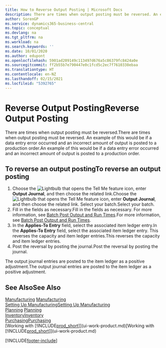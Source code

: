 ```yaml
---
title: How to Reverse Output Posting | Microsoft Docs
description: There are times when output posting must be reversed. An example of this would be if a data entry error occurred and an incorrect amount of output is posted to a production order.
author: SorenGP
ms.service: dynamics365-business-central
ms.topic: conceptual
ms.devlang: na
ms.tgt_pltfrm: na
ms.workload: na
ms.search.keywords: ''
ms.date: 10/01/2020
ms.author: edupont
ms.openlocfilehash: 5901ad209149c113497d676a5c86379fc8424a0e
ms.sourcegitcommit: ff2b55b7e790447e0c1fcd5c2ec7f7610338ebaa
ms.translationtype: HT
ms.contentlocale: en-NZ
ms.lasthandoff: 02/15/2021
ms.locfileid: "5392765"
---
```

# <a name="reverse-output-posting"></a><span data-ttu-id="d665c-104">Reverse Output Posting</span><span class="sxs-lookup"><span data-stu-id="d665c-104">Reverse Output Posting</span></span>
<span data-ttu-id="d665c-105">There are times when output posting must be reversed.</span><span class="sxs-lookup"><span data-stu-id="d665c-105">There are times when output posting must be reversed.</span></span> <span data-ttu-id="d665c-106">An example of this would be if a data entry error occurred and an incorrect amount of output is posted to a production order.</span><span class="sxs-lookup"><span data-stu-id="d665c-106">An example of this would be if a data entry error occurred and an incorrect amount of output is posted to a production order.</span></span>  

## <a name="to-reverse-an-output-posting"></a><span data-ttu-id="d665c-107">To reverse an output posting</span><span class="sxs-lookup"><span data-stu-id="d665c-107">To reverse an output posting</span></span>  
1.  <span data-ttu-id="d665c-108">Choose the ![Lightbulb that opens the Tell Me feature](media/ui-search/search_small.png "Tell me what you want to do") icon, enter **Output Journal**, and then choose the related link.</span><span class="sxs-lookup"><span data-stu-id="d665c-108">Choose the ![Lightbulb that opens the Tell Me feature](media/ui-search/search_small.png "Tell me what you want to do") icon, enter **Output Journal**, and then choose the related link.</span></span> <span data-ttu-id="d665c-109">Select your batch.</span><span class="sxs-lookup"><span data-stu-id="d665c-109">Select your batch.</span></span>  
2. <span data-ttu-id="d665c-110">Fill in the fields as necessary.</span><span class="sxs-lookup"><span data-stu-id="d665c-110">Fill in the fields as necessary.</span></span> <span data-ttu-id="d665c-111">For more information, see [Batch Post Output and Run Times](production-how-to-post-output-quantity.md).</span><span class="sxs-lookup"><span data-stu-id="d665c-111">For more information, see [Batch Post Output and Run Times](production-how-to-post-output-quantity.md).</span></span>
3.  <span data-ttu-id="d665c-112">In the **Applies-To Entry** field, select the associated item ledger entry.</span><span class="sxs-lookup"><span data-stu-id="d665c-112">In the **Applies-To Entry** field, select the associated item ledger entry.</span></span> <span data-ttu-id="d665c-113">This reverses the capacity and item ledger entries.</span><span class="sxs-lookup"><span data-stu-id="d665c-113">This reverses the capacity and item ledger entries.</span></span>  
4. <span data-ttu-id="d665c-114">Post the reversal by posting the journal.</span><span class="sxs-lookup"><span data-stu-id="d665c-114">Post the reversal by posting the journal.</span></span>  

<span data-ttu-id="d665c-115">The output journal entries are posted to the item ledger as a positive adjustment.</span><span class="sxs-lookup"><span data-stu-id="d665c-115">The output journal entries are posted to the item ledger as a positive adjustment.</span></span>  

## <a name="see-also"></a><span data-ttu-id="d665c-116">See Also</span><span class="sxs-lookup"><span data-stu-id="d665c-116">See Also</span></span>  
 <span data-ttu-id="d665c-117">[Manufacturing](production-manage-manufacturing.md)  </span><span class="sxs-lookup"><span data-stu-id="d665c-117">[Manufacturing](production-manage-manufacturing.md)  </span></span>  
 [<span data-ttu-id="d665c-118">Setting Up Manufacturing</span><span class="sxs-lookup"><span data-stu-id="d665c-118">Setting Up Manufacturing</span></span>](production-configure-production-processes.md)  
 <span data-ttu-id="d665c-119">[Planning](production-planning.md)    </span><span class="sxs-lookup"><span data-stu-id="d665c-119">[Planning](production-planning.md)    </span></span>  
 [<span data-ttu-id="d665c-120">Inventory</span><span class="sxs-lookup"><span data-stu-id="d665c-120">Inventory</span></span>](inventory-manage-inventory.md)  
 [<span data-ttu-id="d665c-121">Purchasing</span><span class="sxs-lookup"><span data-stu-id="d665c-121">Purchasing</span></span>](purchasing-manage-purchasing.md)  
 <span data-ttu-id="d665c-122">[Working with [!INCLUDE[prod_short](includes/prod_short.md)]](ui-work-product.md)</span><span class="sxs-lookup"><span data-stu-id="d665c-122">[Working with [!INCLUDE[prod_short](includes/prod_short.md)]](ui-work-product.md)</span></span>  


[!INCLUDE[footer-include](includes/footer-banner.md)]